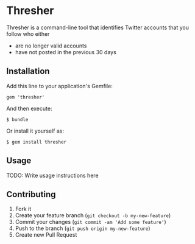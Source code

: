# Thresher

Thresher is a command-line tool that identifies Twitter accounts that you follow who either
+ are no longer valid accounts
+ have not posted in the previous 30 days

## Installation

Add this line to your application's Gemfile:

    gem 'thresher'

And then execute:

    $ bundle

Or install it yourself as:

    $ gem install thresher

## Usage

TODO: Write usage instructions here

## Contributing

1. Fork it
2. Create your feature branch (`git checkout -b my-new-feature`)
3. Commit your changes (`git commit -am 'Add some feature'`)
4. Push to the branch (`git push origin my-new-feature`)
5. Create new Pull Request
